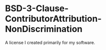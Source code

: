 # BSD-3-Clause-ContributorAttribution-NonDiscrimination

A license I created primarily for my software.